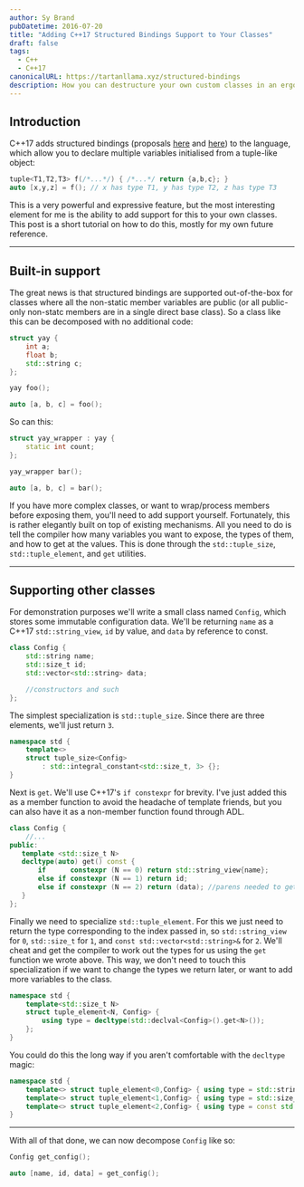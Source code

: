```yaml
---
author: Sy Brand
pubDatetime: 2016-07-20
title: "Adding C++17 Structured Bindings Support to Your Classes"
draft: false
tags:
  - C++
  - C++17
canonicalURL: https://tartanllama.xyz/structured-bindings
description: How you can destructure your own custom classes in an ergonomic way
---
```


## Introduction

C++17 adds structured bindings (proposals [here](https://isocpp.org/files/papers/P0144R1.pdf) and [here](http://www.open-std.org/jtc1/sc22/wg21/docs/papers/2016/p0217r2.html)) to the language, which allow you to declare multiple variables initialised from a tuple-like object:

```cpp
tuple<T1,T2,T3> f(/*...*/) { /*...*/ return {a,b,c}; }
auto [x,y,z] = f(); // x has type T1, y has type T2, z has type T3
```

This is a very powerful and expressive feature, but the most interesting element for me is the ability to add support for this to your own classes. This post is a short tutorial on how to do this, mostly for my own future reference.

---

## Built-in support

The great news is that structured bindings are supported out-of-the-box for classes where all the non-static member variables are public (or all public-only non-statc members are in a single direct base class). So a class like this can be decomposed with no additional code:

```cpp
struct yay {
    int a;
    float b;
    std::string c;
};

yay foo();

auto [a, b, c] = foo();
```

So can this:

```cpp
struct yay_wrapper : yay {
    static int count;
};

yay_wrapper bar();

auto [a, b, c] = bar();
```

If you have more complex classes, or want to wrap/process members before exposing them, you'll need to add support yourself. Fortunately, this is rather elegantly built on top of existing mechanisms. All you need to do is tell the compiler how many variables you want to expose, the types of them, and how to get at the values. This is done through the `std::tuple_size`, `std::tuple_element`, and `get` utilities.

---

## Supporting other classes

For demonstration purposes we'll write a small class named `Config`, which stores some immutable configuration data. We'll be returning `name` as a C++17 `std::string_view`, `id` by value, and `data` by reference to const.

```cpp
class Config {
    std::string name;
    std::size_t id;
    std::vector<std::string> data;

    //constructors and such
};
```

The simplest specialization is `std::tuple_size`. Since there are three elements, we'll just return `3`.

```cpp
namespace std {
    template<>
    struct tuple_size<Config>
        : std::integral_constant<std::size_t, 3> {};
}
```

Next is `get`. We'll use C++17's `if constexpr` for brevity. I've just added this as a member function to avoid the headache of template friends, but you can also have it as a non-member function found through ADL.

```cpp
class Config {
    //...
public:
   template <std::size_t N>
   decltype(auto) get() const {
       if      constexpr (N == 0) return std::string_view{name};
       else if constexpr (N == 1) return id;
       else if constexpr (N == 2) return (data); //parens needed to get reference
   }
};

```

Finally we need to specialize `std::tuple_element`. For this we just need to return the type corresponding to the index passed in, so `std::string_view` for `0`, `std::size_t` for `1`, and `const std::vector<std::string>&` for `2`. We'll cheat and get the compiler to work out the types for us using the `get` function we wrote above. This way, we don't need to touch this specialization if we want to change the types we return later, or want to add more variables to the class.

```cpp
namespace std {
    template<std::size_t N>
    struct tuple_element<N, Config> {
        using type = decltype(std::declval<Config>().get<N>());
    };
}
```

You could do this the long way if you aren't comfortable with the `decltype` magic:

```cpp
namespace std {
    template<> struct tuple_element<0,Config> { using type = std::string_view; };
    template<> struct tuple_element<1,Config> { using type = std::size_t; };
    template<> struct tuple_element<2,Config> { using type = const std::vector<std::string>&; };
}
```

---

With all of that done, we can now decompose `Config` like so:

```cpp
Config get_config();

auto [name, id, data] = get_config();
```

